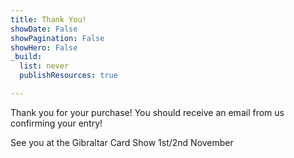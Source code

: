 ```yaml
---
title: Thank You!
showDate: False
showPagination: False
showHero: False
_build:
  list: never
  publishResources: true

---
```


Thank you for your purchase! You should receive an email from us confirming your entry! 

See you at the Gibraltar Card Show 1st/2nd November
